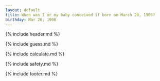 ```yaml
---
layout: default
title: When was I or my baby conceived if born on March 20, 1908?
birthday: Mar 20, 1908
---
```


{% include header.md %}

{% include guess.md %}

{% include calculate.md %}

{% include safety.md %}

{% include footer.md %}



